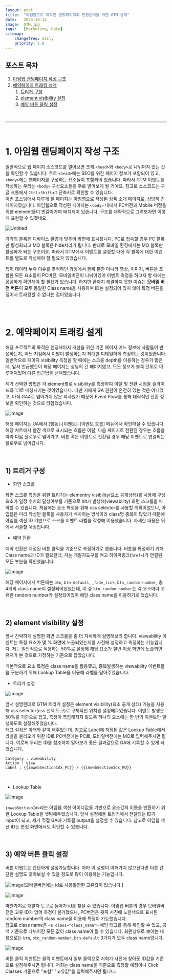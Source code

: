 ```yaml
---
layout: post
title:  "아임웹으로 제작된 랜딩페이지의 전환분석을 위한 GTM 설계"
date:   2023-10-12
image:  GTM.jpg
tags:   [Marketing, Data]
sitemap:
    changefreq: daily
    priority: 1.0
---
```


## 포스트 목차
1. [아임웹 랜딩페이지 작성 구조](#1-아임웹-랜딩페이지-작성-구조)
2. [예약페이지 트래킹 설계](#2-예약페이지-트래킹-설계)
    1) [트리거 구성](#1-트리거-구성)
    2) [element visibility 설정](#2-element-visibility-설정)
    3) [예약 버튼 클릭 설정](#3-예약-버튼-클릭-설정)

<br>

---

<br>

# 1. 아임웹 랜딩페이지 작성 구조


일반적으로 웹 페이지 소스코드를 열어보면 크게 `<head>`와 `<body>`로 나뉘어져 있는 것을 확인할 수 있습니다. 주로 `<head>`에는 SEO를 위한 페이지 정보가 포함되어 있고, `<body>`에는 웹페이지를 구성하는 요소들이 포함되어 있습니다. 따라서 GTM 이벤트를 작성하는 우리는 `<body>` 구성요소들을 주로 열어보게 될 거예요. 참고로 소스코드는 구글 크롬에서 `Ctrl`+`Shift`+`I` 단축키로 확인할 수 있습니다.  
이번 포스팅에서 다루게 될 페이지는 아임웹으로 작성된 상품 소개 페이지로, 상당히 긴 페이지였습니다. 아임웹으로 작성된 페이지는 `<body>` 내에서 PC버전과 Mobile 버전을 위한 element들이 번갈아가며 배치되어 있습니다. 구조를 대략적으로 그려보자면 이렇게 표현할 수 있겠네요.  


![Untitled](https://github.com/user-attachments/assets/1f0f2fd8-97c0-44ce-aadc-99bbe623bb5b)


각각의 블록은 디바이스 환경에 맞추어 화면에 표시됩니다. PC로 접속할 경우 PC 블록만 활성화되고 MO 블록은 hide처리가 됩니다. 반대로 모바일 환경에서는 MO 블록만 활성화가 되는 구조이죠. 따라서 GTM에서 이벤트를 설정할 때에 각 블록에 대한 이벤트를 별도로 작성해야 할 필요가 있었습니다.

특히 데이터 누락 이슈를 추적하던 과정에서 블록 뿐만 아니라 영상, 이미지, 버튼을 포함한 모든 요소들이 PC버전, 모바일버전이 나뉘어있어 이벤트 측정을 하고자 할 때에는 꼼꼼하게 확인해야 할 필요가 있습니다. 하지만 끝까지 해결하지 못한 이슈는 **모바일 버전 버튼**이 모두 동일한 Class name을 사용하며 ID는 설정되어 있지 않아 특정 버튼을 짚어서 트래킹할 수 없다는 점이었습니다.  

<br><br>

# 2. 예약페이지 트래킹 설계


해당 프로젝트의 목적은 랜딩페이지 개선을 위한 기존 페이지 어느 정보에 사람들이 반응하는지, 어느 지점에서 이탈이 발생하는지 최대한 디테일하게 측정하는 것이었습니다. 일반적으로 페이지 visibility 측정을 할 때에는 스크롤 depth를 이용하는 경우가 많은데, 앞서 언급했듯이 해당 페이지는 상당히 긴 페이지였고, 모든 정보가 블록 단위로 이루어져있어 다른 접근법을 선택했습니다.  

제가 선택한 방법은 각 element별로 visibility를 측정하여 이탈 및 전환 시점을 슬라이드와 1:1로 매칭시키는 것이었습니다. 다만 저에게 GA 권한이 온전히 있는 것은 아니었고, 아직 GA4로 넘어가지 않은 회사였기 때문에 Event Flow를 통해 대략적인 전환 정보만 확인하는 것으로 타협했습니다.  


![image](https://github.com/user-attachments/assets/997b9869-1c0f-4a75-a968-ec9812d62d66)


해당 페이지는 UA에서 [행동]-[이벤트]-[이벤트 흐름] 메뉴에서 확인하실 수 있습니다. 해당 차트에서 빨간 색으로 표시되는 흐름은 이탈, 다음 페이지로 전환된 경우는 흐름을 따라 다음 플로우로 넘어가고, 버튼 혹은 이벤트로 전환될 경우 해당 이벤트로 연결되는 플로우로 넘어갑니다.  

<br>

## 1) 트리거 구성

- 화면 스크롤

화면 스크롤 측정을 위한 트리거는 elementry visibility(요소 공개상태)를 사용해 구성요소가 일정 수치의 달성여부를 기준으로 hit가 발생해(viewability) 화면 스크롤을 파악할 수 있습니다. 처음에는 요소 특정을 위해 css selector를 사용할 계획이었으나, 아입웹은 미리 작성된 블록을 사용자가 배치하는 방식이라 class명 중복이 많았기 때문에 아임웹 섹션 ID 기반으로 스크롤 이벤트 라벨을 작성해 이용했습니다. 자세한 내용은 뒤에서 서술할 예정입니다.  


- 예약 전환

예약 전환은 지정된 버튼 클릭을 기준으로 측정하기로 했습니다. 버튼을 특정하기 위해 Class name과 ID가 필요한데, 저는 개발자도구를 켜고 하이퍼링크(`href=`)가 연결된 모든 부분을 확인했습니다.  

![image](https://github.com/user-attachments/assets/e05830c9-f80a-4981-b148-cc2891aeac66)

해당 페이지에서 버튼에는 `btn`, `btn-default`, `_fade_link`, `btn_random-number`, 총 4개의 class name이 설정되어있었는데, 이 중 `btn_random-number`는 각 요소마다 고유한 random number가 설정되어있어 해당 class name을 이용하기로 했습니다.  

<br>

## 2) element visibility 설정

앞서 간략하게 설명한 화면 스크롤을 좀 더 자세하게 설명해보려 합니다. viewability 이벤트는 특정 요소가 몇 % 화면에 노출되었는지를 사전에 설정하고 측정하는 기능입니다. 저는 일반적으로 적용하는 50%로 설정해 해당 요소가 절반 이상 화면에 노출되면 유저가 본 것으로 가정하는 기준으로 잡았습니다.  

기본적으로 요소 특정은 class name을 활용했고, 중복발생하는 viewability 이벤트들을 구분하기 위해 Lookup Table을 이용해 라벨을 달아주었습니다.  


- 트리거 설정

![image](https://github.com/user-attachments/assets/bf0acdb0-49ab-469b-bce4-a888c944d35a)

앞서 설명한대로 GTM 트리거 설정은 element visibility(요소 공개 상태) 기능을 사용해 css selector(css 선택 도구)로 구체적인 위치를 설정해주었습니다. 이벤트 발생은 50%를 기준으로 잡고, 측정이 복잡해지지 않도록 하나의 요소에는 한 번의 이벤트만 발생하도록 설정해주었습니다.  
태그 설정은 아래와 같이 해주었는데, 참고로 Label에 지정된 값은 Lookup Table에서 라벨을 불러오기 위한 ID로 PC버전에는 PC로, 모바일버전에는 MO로 입력해주시면 됩니다. 이로써 우리는 ID를 참조하여 알아보기 좋은 결과값으로 GA에 기록할 수 있게 되었습니다.  

```
Category : viewability  
Action : view  
Label : {{imwebSectionIdx_PC}} / {{imwebSectionIdx_MO}}  
```

<br>

- Lookup Table

![image](https://github.com/user-attachments/assets/029d5bda-96b9-4131-b0e5-eb8e0a52114d)

`imwebSectionIdx`라는 아임웹 섹션 아이디값을 기반으로 요소값의 이름을 반환하기 위한 Lookup Table을 셋팅해두었습니다. 앞서 설정해둔 트리거에서 전달되는 ID가 input이 되고, 제가 직접 GA에 기록될 output을 설정할 수 있습니다. 참고로 아임웹 섹션 ID는 편집 화면에서도 확인할 수 있습니다.

<br>

## 3) 예약 버튼 클릭 설정

버튼 이벤트는 간단하게 설정가능합니다. 아마 이 설명이 이해가지 않으신다면 다른 간단한 설명도 찾아보실 수 있을 정도로 많이 이용하는 기능입니다.  


![image](https://github.com/user-attachments/assets/0023b4c5-f2ea-4c81-8cce-92b11152b63b)[모바일버전에는 id로 사용할만한 고유값이 없습니다.]

![image](https://github.com/user-attachments/assets/6bac5b9c-36e7-48da-8298-be513becbf76)


마찬가지로 개발자 도구로 들어가 id를 찾을 수 있습니다. 아임웹 버튼의 경우 모바일버전은 고유 ID가 없어 측정이 불가했으나, PC버전은 윗쪽 사진에 노란색으로 표시된 random number의 class name을 이용해 특정이 가능했습니다.  
참고로 class name은 `<a class="class_name">` 해당 태그를 통해 확인할 수 있고, 공백 기준으로 나뉘어진 모든 값이 class name이 될 수 있습니다. 화면상으로 보이는 내용으로는 `btn`, `btn_random-number`, `btn-default` 3가지가 모두 class name입니다.  


![image](https://github.com/user-attachments/assets/9ea311d6-b499-4f21-aaba-36fa20ad81c2)

버튼 클릭 이벤트는 클릭 이벤트에서 일부 클릭으로 저희가 사전에 찾아둔 ID값을 기준으로 설정해주시면 됩니다. 저희는 class name을 기준으로 측정할 예정이니 Click Classes 기준으로 "포함" "고유값"을 입력해주시면 됩니다.
